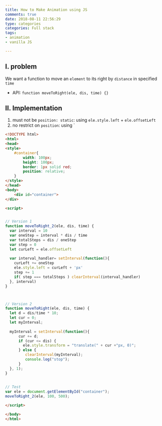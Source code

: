 ```yaml
---
title: How to Make Animation using JS
comments: true
date: 2018-08-11 22:56:29
type: categories
categories: Full stack
tags:
- animation
- vanilla JS

---
```




## I. problem

We want a function to move an `element` to its right by `distance` in specified `time`

- API: `function moveToRight(ele, dis, time) {}`

## II. Implementation

1. must not be `position: static`: using `ele.style.left` + `ele.offsetLeft`
2. no restrict on `position`: using `

```html
<!DOCTYPE html>
<html>
<head>
<style>
	#container{
    	width: 100px;
        height: 100px;
    	border: 1px solid red;
        position: relative;
    }
</style>
</head>
<body>
	<div id="container">
</div>

<script>


// Version 1
function moveToRight_2(ele, dis, time) {
  var interval = 10
  var oneStep = interval * dis / time
  var totalSteps = dis / oneStep
  var step = 0
  let curLeft = ele.offsetLeft
 
  var interval_handler= setInterval(function(){
    curLeft += oneStep
    ele.style.left = curLeft + 'px'
    step += 1
    if( step === totalSteps ) clearInterval(interval_handler)
  }, interval)
}



// Version 2   
function moveToRight(ele, dis, time) {
  let d = dis/time * 10;
  let cur = 0;
  let myInterval;
  
  myInterval = setInterval(function(){ 
      cur += d;
      if (cur <= dis) {
        ele.style.transform = "translate(" + cur +"px, 0)";
      } else {
         clearInterval(myInterval);
         console.log("stop");
      }
  }, 1);
}
 
    
// Test  
var ele = document.getElementById("container");
moveToRight_2(ele, 100, 500);

</script>

</body>
</html>

```

